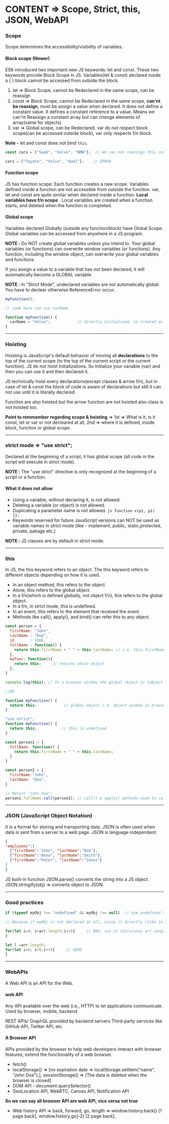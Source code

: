 # CONTENT => Scope, Strict, this, JSON, WebAPI

### Scope

Scope determines the accessibility/visibility of variables.

#### Block scope (Newer)

ES6 introduced two important new JS keywords: let and const. These two keywords provide Block Scope in JS. Variables(let & const) declared inside a { } block cannot be accessed from outside the block.

1. let => Block Scope, cannot be Redeclared in the same scope, can be reassign
2. const => Block Scope, cannot be Redeclared in the same scope, **can'nt be reassign**, must be assign a value when declared. It does not define a constant value. It defines a constant reference to a value. Means we can'nt Reassign a constant array but can change elements of array(same for objects)
3. var => Global scope, can be Redeclared. var do not respect block scope(can be accessed outside block), var only respects f/n block.

**Note -** let and const does not bind ```this```.

``` js
const cars = ["Saab", "Volvo", "BMW"];  // We can not reassign this const array but can change the elements of array. 

cars = ["Toyota", "Volvo", "Audi"];    // ERROR 
```

#### Function scope

JS has function scope: Each function creates a new scope. Variables defined inside a function are not accessible from outside the function. var, let and const are quite similar when declared inside a function. **Local variables have f/n scope** . Local variables are created when a function starts, and deleted when the function is completed.

#### Global scope

Variables declared Globally (outside any function/block) have Global Scope. Global variables can be accessed from anywhere in a JS program.

**NOTE :** Do NOT create global variables unless you intend to. Your global variables (or functions) can overwrite window variables (or functions). Any function, including the window object, can overwrite your global variables and functions.

If you assign a value to a variable that has not been declared, it will automatically become a GLOBAL variable.

**NOTE :** In "Strict Mode", undeclared variables are not automatically global. You have to declear otherwise ReferenceError occur.

```js
myFunction();

// code here can use carName

function myFunction() {
  carName = "Volvo";            // directly Initialized, so treated as global scope.
}
```

-----

### Hoisting

Hoisting is JavaScript's default behavior of moving all **declarations** to the top of the current scope (to the top of the current script or the current function). JS do not hoist Initializations. So Initialize your variable (var) and then you can use it and then declared it.  


JS technically hoist every declarations(except classes & arrow f/n), but in case of let & const the block of code is aware of declarations but still it can not use until it is literally declared.

Function are also hoisted but the arrow function are not hoisted also class is not hoisted too.

**Point to remmember regarding scope & hoisting** => 1st => What is it, is it const, let or var or not decleared at all, 2nd => where it is defined, inside block, function or global scope.

-----

### strict mode  => "use strict";

Declared at the beginning of a script, it has global scope (all code in the script will execute in strict mode). 

**NOTE :** The "use strict" directive is only recognized at the beginning of a script or a function.

#### What it does not allow

- Using a variable, without declaring it, is not allowed.
- Deleting a variable (or object) is not allowed.
- Duplicating a parameter name is not allowed.  ```js function x(p1, p1) {}; ```
- Keywords reserved for future JavaScript versions can NOT be used as variable names in strict mode (like - implement, public, static,protected, private, pakage etc.)

**NOTE :** JS classes are by default in strict mode.

-----

### this

In JS, the this keyword refers to an *object*. The this keyword refers to different objects depending on how it is used.

- In an object method, this refers to the object.
- Alone, this refers to the global object.
- In a f/n(which is defined globally, not object f/n), this refers to the global object.
- In a f/n, in strict mode, this is undefined.
- In an event, this refers to the element that received the event.
- Methods like call(), apply(), and bind() can refer this to any object.

```js
const person = {
  firstName: "John",
  lastName : "Doe",
  id       : 5566,
  fullName : function() {
    return this.firstName + " " + this.lastName; // i.e. this.firstName is the firstName property of this (the person object)
  },
  myFunc: function(){
    return this;     // returns whole object
  },
}
```

```js
console.log(this); // In a browser window the global object is [object Window]

//OR

function myFunction() {
  return this;            // global object i.e. object window in browser
}
```

```js
"use strict";
function myFunction() {
  return this;           // this is undefined
}
```

```js
const person1 = {
  fullName: function() {
    return this.firstName + " " + this.lastName;
  }
}

const person2 = {
  firstName:"John",
  lastName: "Doe",
}

// Return "John Doe":
person1.fullName.call(person2); // call() & apply() methods used to call an object method with another object as argument
```

--------

### JSON (JavaScript Object Notation)

It is a format for storing and transporting data. JSON is often used when data is sent from a server to a web page. JSON is language independent.

```json
{
"employees":[
  {"firstName":"John", "lastName":"Doe"},
  {"firstName":"Anna", "lastName":"Smith"},
  {"firstName":"Peter", "lastName":"Jones"}
]
}
```

JS built-in function JSON.parse() converts the string into a JS object. JSON.stringify(obj) => converts object to JSON.

-----

### Good practices

```js
if (typeof myObj !== "undefined" && myObj !== null)  // use undefined typeof check before null

// Because if myObj is not declared at all, using it directly (like in myObj !== null) will throw a ReferenceError.
```

```js
for(let i=0; i<arr.length;i++){     // BAD, cuz it calculates arr.length at every iteration.
}
```

```js
let l =arr.length;
for(let i=0; i<l;i++){     // GOOD
}
```

-----

### WebAPIs

A Web API is an API for the Web. 

#### web API
 Any API available over the web (i.e., HTTP) to let applications communicate. Used by browser, mobile, backend

REST APIs/ GraphQL provided by backend servers 
Third-party services like GitHub API, Twitter API, etc.


#### A Browser API 
APIs provided by the browser to help web developers interact with browser features, extend the functionality of a web browser.

- fetch()
- localStorage() => [no expiration date => localStorage.setItem("name", "John Doe");], sessionStorage() => [The data is deleted when the browser is closed]
- DOM API - document.querySelector()
- GeoLocation API, WebRTC, Canvas API, Notification API

**So we can say all browser API are web API, vice versa not true** 

- Web history API => back, forward, go, length => window.history.back() [1 page back], window.history.go(-2) [2 page back], 

